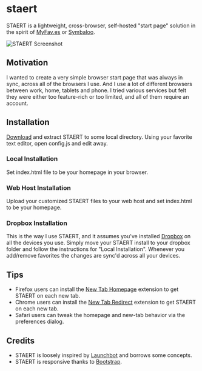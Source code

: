 staert
======
STAERT is a lightweight, cross-browser, self-hosted "start page" solution in the spirit of [MyFav.es](https://www.myfav.es/) or [Symbaloo](http://www.symbaloo.com/).

![STAERT Screenshot](http://i1366.photobucket.com/albums/r778/sugonaut/Screenshots/STAEligRT_-_2016-06-24_11.18.44_zpsb95vl2xu.png)

Motivation
----------
I wanted to create a very simple browser start page that was always in sync, across all of the browsers I use. And I use a lot of different browsers between work, home, tablets and phone. I tried various services but felt they were either too feature-rich or too limited, and all of them require an account.

Installation
------------
[Download](https://github.com/OttoHagg/staert/archive/master.zip) and extract STAERT to some local directory. Using your favorite text editor, open config.js and edit away.

### Local Installation
Set index.html file to be your homepage in your browser. 

### Web Host Installation
Upload your customized STAERT files to your web host and set index.html to be your homepage.

### Dropbox Installation
This is the way I use STAERT, and it assumes you've installed [Dropbox](https://www.dropbox.com/) on all the devices you use. Simply move your STAERT install to your dropbox folder and follow the instructions for "Local Installation". Whenever you add/remove favorites the changes are sync'd across all your devices.

Tips
----
* Firefox users can install the [New Tab Homepage](https://addons.mozilla.org/en-US/firefox/addon/new-tab-homepage/) extension to get STAERT on each new tab.
* Chrome users can install the [New Tab Redirect](https://chrome.google.com/webstore/detail/new-tab-redirect/icpgjfneehieebagbmdbhnlpiopdcmna) extension to get STAERT on each new tab.
* Safari users can tweak the homepage and new-tab behavior via the preferences dialog.

Credits
-------
* STAERT is loosely inspired by [Launchbot](https://github.com/michaelx/Launchbot) and borrows some concepts.
* STAERT is responsive thanks to [Bootstrap](http://getbootstrap.com).
